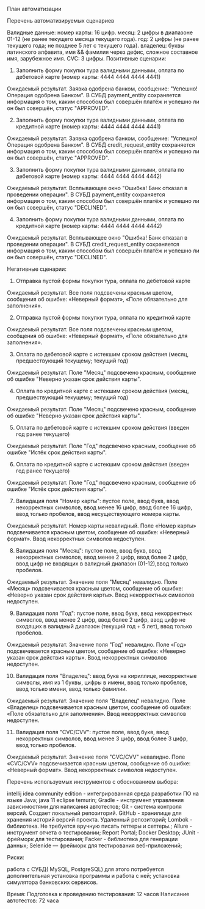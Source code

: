План автоматизации

Перечень автоматизируемых сценариев

Валидные данные:
номер карты: 16 цифр. месяц: 2 цифры в диапазоне 01-12 (не ранее текущего месяца текущего года). год: 2 цифры (не ранее
текущего года; не позднее 5 лет с текущего года). владелец: буквы латинского алфавита, имя && фамилия через дефис,
сложное составное имя, зарубежное имя. CVC: 3 цифры. Позитивные сценарии:

1. Заполнить форму покупки тура валидными данными, оплата по дебетовой карте (номер карты: 4444 4444 4444 4441)

Ожидаемый результат. Заявка одобрена банком, сообщение: "Успешно! Операция одобрена Банком". В СУБД payment_entity
сохраняется информация о том, каким способом был совершён платёж и успешно ли он был совершён, статус "APPROVED".

2. Заполнить форму покупки тура валидными данными, оплата по кредитной карте (номер карты: 4444 4444 4444 4441)

Ожидаемый результат. Заявка одобрена банком, сообщение: "Успешно! Операция одобрена Банком". В СУБД
credit_request_entity сохраняется информация о том, каким способом был совершён платёж и успешно ли он был совершён,
статус "APPROVED".

3. Заполнить форму покупки тура валидными данными, оплата по дебетовой карте (номер карты: 4444 4444 4444 4442)

Ожидаемый результат. Всплывающее окно "Ошибка! Банк отказал в проведении операции". В СУБД payment_entity сохраняется
информация о том, каким способом был совершён платёж и успешно ли он был совершён, статус "DECLINED".

4. Заполнить форму покупки тура валидными данными, оплата по кредитной карте (номер карты: 4444 4444 4444 4442)

Ожидаемый результат. Всплывающее окно "Ошибка! Банк отказал в проведении операции". В СУБД credit_request_entity
сохраняется информация о том, каким способом был совершён платёж и успешно ли он был совершён, статус "DECLINED".

Негативные сценарии:

1. Отправка пустой формы покупки тура, оплата по дебетовой карте

Ожидаемый результат. Все поля подсвечены красным цветом, сообщения об ошибке: «Неверный формат», «Поле обязательно для
заполнения».

2. Отправка пустой формы покупки тура, оплата по кредитной карте

Ожидаемый результат. Все поля подсвечены красным цветом, сообщения об ошибке: «Неверный формат», «Поле обязательно для
заполнения».

3. Оплата по дебетовой карте с истекшим сроком действия (месяц, предшествующий текущему; текущий год)

Ожидаемый результат. Поле "Месяц" подсвечено красным, сообщение об ошибке "Неверно указан срок действия карты".

4. Оплата по кредитной карте с истекшим сроком действия (месяц, предшествующий текущему; текущий год)

Ожидаемый результат. Поле "Месяц" подсвечено красным, сообщение об ошибке "Неверно указан срок действия карты".

5. Оплата по дебетовой карте с истекшим сроком действия (введен год ранее текущего)

Ожидаемый результат. Поле "Год" подсвечено красным, сообщение об ошибке "Истёк срок действия карты".

6. Оплата по кредитной карте с истекшим сроком действия (введен год ранее текущего)

Ожидаемый результат. Поле "Год" подсвечено красным, сообщение об ошибке "Истёк срок действия карты".

7. Валидация поля "Номер карты": пустое поле, ввод букв, ввод некорректных символов, ввод менее 16 цифр, ввод более 16
   цифр, ввод только пробелов, ввод несуществующего номера карты.

Ожидаемый результат. Номер карты невалидный. Поле «Номер карты» подсвечивается красным цветом, сообщение об ошибке:
«Неверный формат». Ввод некорректных символов недоступен.

8. Валидация поля "Месяц": пустое поле, ввод букв, ввод некорректных символов, ввод менее 2 цифр, ввод более 2 цифр,
   ввод цифр не входящих в валидный диапазон (01-12),ввод только пробелов.

Ожидаемый результат. Значение поля "Месяц" невалидно. Поле «Месяц» подсвечивается красным цветом, сообщение об ошибке:
«Неверно указан срок действия карты». Ввод некорректных символов недоступен.

9. Валидация поля "Год": пустое поле, ввод букв, ввод некорректных символов, ввод менее 2 цифр, ввод более 2 цифр, ввод
   цифр не входящих в валидный диапазон (текущий год + 5 лет), ввод только пробелов.

Ожидаемый результат. Значение поля "Год" невалидно. Поле «Год» подсвечивается красным цветом, сообщение об ошибке:
«Неверно указан срок действия карты». Ввод некорректных символов недоступен.

10. Валидация поля "Владелец": ввод букв на кириллице, некорректные символы, имя из 1 буквы, цифры в имени, ввод только
    пробелов, ввод только имени, ввод только фамилии.

Ожидаемый результат. Значение поля "Владелец" невалидно. Поле «Владелец» подсвечивается красным цветом, сообщение об
ошибке: «Поле обязательно для заполнения». Ввод некорректных символов недоступен.

11. Валидация поля "CVC/CVV": пустое поле, ввод букв, ввод некорректных символов, ввод менее 3 цифр, ввод более 3 цифр,
    ввод только пробелов.

Ожидаемый результат. Значение поля "CVC/CVV" невалидно. Поле «CVC/CVV» подсвечивается красным цветом, сообщение об
ошибке: «Неверный формат». Ввод некорректных символов недоступен.

Перечень используемых инструментов с обоснованием выбора:

intellij idea community edition - интегрированная среда разработки ПО на языке Java;
java 11 eclipse temurin;
Gradle - инструмент управления зависимостями для написания автотестов;
Git - система контроля версий. Создает локальный репозиторий.
GitHub - хранилище для хранения историй версий проекта. Удаленный репозиторий;
Lombok - библиотека. Не требуется вручную писать геттеры и сеттеры.;
Allure - инструмент отчета о тестировании;
Report Portal;
Docker Desktop;
JUnit - фрейморк для тестирования;
Facker - библиотека для генерации данных;
Selenide — фрейморк для тестирования веб-приложений;

Риски:

работа с СУБД( MySQL, PostgreSQL) для этого потребуется дополнительная установка программы и работа с ней; установка
симулятора банковских сервисов.

Время:
Подготовка к проведению тестирования: 12 часов
Написание автотестов: 72 часа
